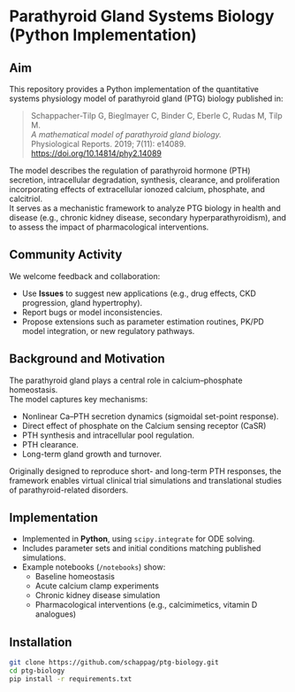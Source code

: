 # Parathyroid Gland Systems Biology (Python Implementation)

## Aim
This repository provides a Python implementation of the quantitative systems physiology model of parathyroid gland (PTG) biology published in:

> Schappacher-Tilp G, Bieglmayer C, Binder C, Eberle C, Rudas M, Tilp M.  
> *A mathematical model of parathyroid gland biology.*  
> Physiological Reports. 2019; 7(11): e14089. https://doi.org/10.14814/phy2.14089

The model describes the regulation of parathyroid hormone (PTH) secretion, intracellular degradation, synthesis, clearance, and proliferation incorporating effects of extracellular ionozed calcium, phosphate, and calcitriol.  
It serves as a mechanistic framework to analyze PTG biology in health and disease (e.g., chronic kidney disease, secondary hyperparathyroidism), and to assess the impact of pharmacological interventions.

## Community Activity
We welcome feedback and collaboration:  
- Use **Issues** to suggest new applications (e.g., drug effects, CKD progression, gland hypertrophy).  
- Report bugs or model inconsistencies.  
- Propose extensions such as parameter estimation routines, PK/PD model integration, or new regulatory pathways.  

## Background and Motivation
The parathyroid gland plays a central role in calcium–phosphate homeostasis.  
The model captures key mechanisms:  
- Nonlinear Ca–PTH secretion dynamics (sigmoidal set-point response).
- Direct effect of phosphate on the Calcium sensing receptor (CaSR)
- PTH synthesis and intracellular pool regulation.  
- PTH clearance.  
- Long-term gland growth and turnover.  

Originally designed to reproduce short- and long-term PTH responses, the framework enables virtual clinical trial simulations and translational studies of parathyroid-related disorders.

## Implementation
- Implemented in **Python**, using `scipy.integrate` for ODE solving.  
- Includes parameter sets and initial conditions matching published simulations.  
- Example notebooks (`/notebooks`) show:  
  - Baseline homeostasis  
  - Acute calcium clamp experiments  
  - Chronic kidney disease simulation  
  - Pharmacological interventions (e.g., calcimimetics, vitamin D analogues)  

## Installation
```bash
git clone https://github.com/schappag/ptg-biology.git
cd ptg-biology
pip install -r requirements.txt

